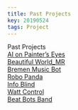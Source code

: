 ```yaml
---
title: Past Projects
key: 20190524
tags: Project
---
```


Past Projects<br>
<a href = "http://nabi-eilab.com/a-i-a-i-mirror/" target="_blank">AI on Painter’s Eyes</a><br>
<a href = "http://nabi-eilab.com/beautiful-world_mr/" target="_blank">Beautiful World_MR</a><br>
<a href = "nabi-eilab.com/bremen/" target="_blank">Bremen Music Bot</a><br>
<a href ="http://nabi-eilab.com/robo-panda/" target="_blank">Robo Panda</a><br>
<a href ="http://nabi-eilab.com/info-blind/" target="_blank">Info Blind</a><br>
<a href ="http://nabi-eilab.com/watt-control/" target="_blank">Watt Control</a><br>
<a href ="http://nabi-eilab.com/beat-bots-band/" target="_blank">Beat Bots Band</a><br>

